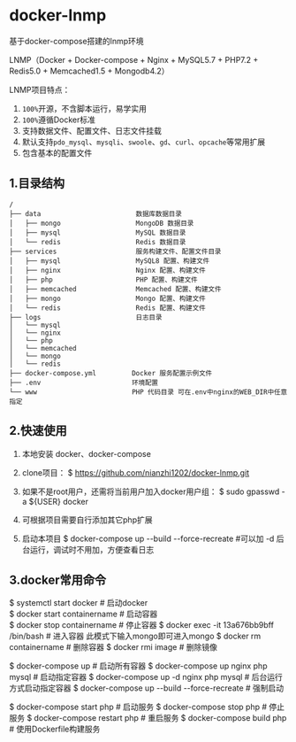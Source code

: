 # docker-lnmp
基于docker-compose搭建的lnmp环境

LNMP（Docker + Docker-compose + Nginx + MySQL5.7 + PHP7.2 + Redis5.0 + Memcached1.5 + Mongodb4.2）

LNMP项目特点：
1. `100%`开源，不含脚本运行，易学实用
2. `100%`遵循Docker标准
3. 支持数据文件、配置文件、日志文件挂载
4. 默认支持`pdo_mysql`、`mysqli`、`swoole`、`gd`、`curl`、`opcache`等常用扩展
5. 包含基本的配置文件

## 1.目录结构

```
/
├── data                        数据库数据目录
│   ├── mongo                   MongoDB 数据目录
│   ├── mysql                   MySQL 数据目录
│   └── redis                   Redis 数据目录
├── services                    服务构建文件、配置文件目录
│   ├── mysql                   MySQL8 配置、构建文件
│   ├── nginx                   Nginx 配置、构建文件
│   ├── php                     PHP 配置、构建文件
│   ├── memcached               Memcached 配置、构建文件
│   ├── mongo                   Mongo 配置、构建文件
│   └── redis                   Redis 配置、构建文件
├── logs                        日志目录
│   └── mysql                   
│   └── nginx                   
│   └── php                   
│   └── memcached                   
│   └── mongo                   
│   └── redis                   
├── docker-compose.yml         Docker 服务配置示例文件
├── .env                       环境配置
└── www                        PHP 代码目录 可在.env中nginx的WEB_DIR中任意指定
```

## 2.快速使用
1. 本地安装
    docker、docker-compose

2. clone项目：
    $ https://github.com/nianzhi1202/docker-lnmp.git

3. 如果不是root用户，还需将当前用户加入docker用户组：
    $ sudo gpasswd -a ${USER} docker

4. 可根据项目需要自行添加其它php扩展 

5. 启动本项目
$ docker-compose up --build --force-recreate  #可以加 -d 后台运行，调试时不用加，方便查看日志


## 3.docker常用命令
$ systemctl start docker                      # 启动docker   
$ docker start containername                  # 启动容器<br />
$ docker stop containername                   # 停止容器
$ docker exec -it 13a676bb9bff /bin/bash      # 进入容器 此模式下输入mongo即可进入mongo
$ docker rm containername                     # 删除容器
$ docker rmi image                            # 删除镜像

$ docker-compose up                           # 启动所有容器
$ docker-compose up nginx php mysql           # 启动指定容器
$ docker-compose up -d nginx php  mysql       # 后台运行方式启动指定容器
$ docker-compose up --build --force-recreate  # 强制启动

$ docker-compose start php                    # 启动服务
$ docker-compose stop php                     # 停止服务
$ docker-compose restart php                  # 重启服务
$ docker-compose build php                    # 使用Dockerfile构建服务

